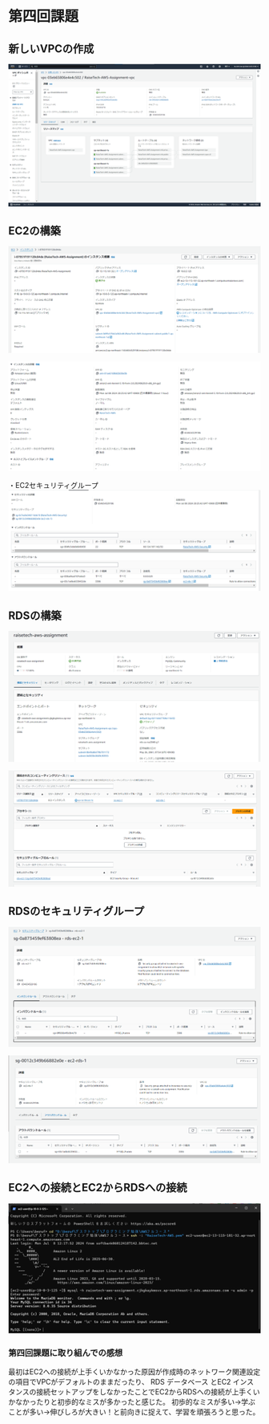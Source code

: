 # 第四回課題

## 新しいVPCの作成
![image1](images04/VPCの構築①.png)  

## EC2の構築
![image2](/images04/EC2の構築①.png) 

![image3](/images04/EC2の構築②.png) 

・EC2セキュリティグループ
![image4](/images04/EC2セキュリティグループ.png) 

## RDSの構築
![image5](/images04/RDSの構築①改.png) 

![image6](/images04/RDSの構築②改.png) 

## RDSのセキュリティグループ
![image7](/images04/RDSのセキュリティグループ①.png) 

![image8](/images04/RDSのセキュリティグループ②.png) 

## EC2への接続とEC2からRDSへの接続
![image9](/images04/EC2への接続とEC2からRDSへの接続.png) 

### 第四回課題に取り組んでの感想
最初はEC2への接続が上手くいかなかった原因が作成時のネットワーク関連設定の項目でVPCがデフォルトのままだったり、
RDS データベース とEC2 インスタンスの接続セットアップをしなかったことでEC2からRDSへの接続が上手くいかなかったりと初歩的なミスが多かったと感じた。
初歩的なミスが多い→学ぶことが多い→伸びしろが大きい！と前向きに捉えて、学習を頑張ろうと思った。
